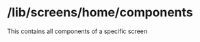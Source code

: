 /lib/screens/home/components
============================

This contains all components of a specific screen